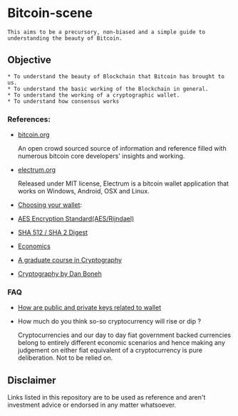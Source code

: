 # Bitcoin-scene
    This aims to be a precursory, non-biased and a simple guide to understanding the beauty of Bitcoin.

## Objective

    * To understand the beauty of Blockchain that Bitcoin has brought to us.
    * To understand the basic working of the Blockchain in general.
    * To understand the working of a cryptographic wallet.
    * To understand how consensus works

### References:
* [bitcoin.org](bitcoin.org)

    An open crowd sourced source of information and reference filled with numerous bitcoin core developers' insights and working.

* [electrum.org](./electrum.md)

    Released under MIT license, Electrum is a bitcoin wallet application that works on Windows, Android, OSX and Linux.

* [Choosing your wallet](https://bitcoin.org/en/choose-your-wallet):

* [AES Encryption Standard(AES/Rijndael)](https://en.wikipedia.org/wiki/Advanced_Encryption_Standard)

* [SHA 512 / SHA 2 Digest](https://en.wikipedia.org/wiki/SHA-2)

* [Economics](https://lagunita.stanford.edu/courses/course-v1:HumanitiesSciences+Econ1+Summer2017/)

* [A graduate course in Cryptography](http://toc.cryptobook.us/)

* [Cryptography by Dan Boneh](https://www.coursera.org/learn/crypto)


### FAQ

* [How are public and private keys related to wallet](https://bitcoin.stackexchange.com/questions/19950/how-are-public-and-private-keys-related-to-the-wallet)

* How much do you think so-so cryptocurrency will rise or dip ?

    Cryptocurrencies and our day to day fiat government backed currencies belong to entirely different economic scenarios and hence making any judgement on either fiat equivalent of a cryptocurrency is pure deliberation.
    Not to be relied on.


## Disclaimer

Links listed in this repository are to be used as reference and aren't investment advice or endorsed in any matter whatsoever.
